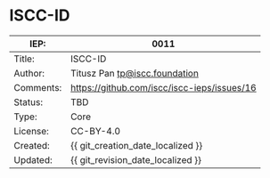# ISCC-ID

| IEP:      | 0011                                        |
|-----------|---------------------------------------------|
| Title:    | ISCC-ID                                     |
| Author:   | Titusz Pan <tp@iscc.foundation>             |
| Comments: | https://github.com/iscc/iscc-ieps/issues/16 |
| Status:   | TBD                                         |
| Type:     | Core                                        |
| License:  | CC-BY-4.0                                   |
| Created:  | {{ git_creation_date_localized }}           |
| Updated:  | {{ git_revision_date_localized }}           |


